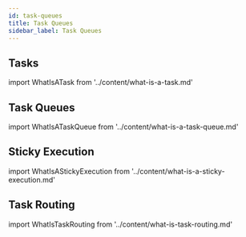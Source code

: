 ```yaml
---
id: task-queues
title: Task Queues
sidebar_label: Task Queues
---
```


## Tasks

import WhatIsATask from '../content/what-is-a-task.md'

<WhatIsATask/>

## Task Queues

import WhatIsATaskQueue from '../content/what-is-a-task-queue.md'

<WhatIsATaskQueue/>

## Sticky Execution

import WhatIsAStickyExecution from '../content/what-is-a-sticky-execution.md'

<WhatIsAStickyExecution/>

## Task Routing

import WhatIsTaskRouting from '../content/what-is-task-routing.md'

<WhatIsTaskRouting/>
